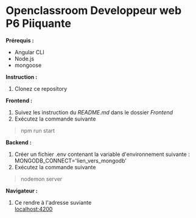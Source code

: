 # Openclassroom Developpeur web P6 Piiquante

__Prérequis :__  
* Angular CLI
* Node.js
* mongoose

__Instruction :__  
  
1. Clonez ce repository  

__Frontend :__  
  
1. Suivez les instruction du *README.md* dans le dossier *Frontend*  
2. Exécutez  la commande suivante
> npm run start  

__Backend :__  

1. Créer un fichier .env contenant la variable d'environnement suivante :  
MONGODB_CONNECT='lien_vers_mongodb'  
2. Exécutez la commande suivante
> nodemon server

__Navigateur :__  
1. Ce rendre à l'adresse suviante  
[localhost:4200](http://localhost:4200)
